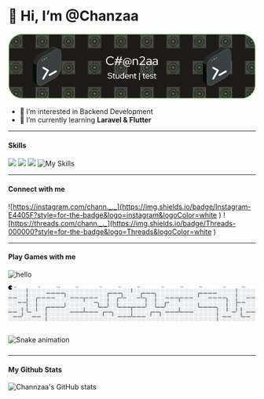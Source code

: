 # 👋 Hi, I’m @Chanzaa 
![banner](img/github-header-image.png)
- 👀 I’m interested in Backend Development
- 🌱 I’m currently learning **Laravel & Flutter**

<hr>

#### Skills


<img src="https://img.shields.io/badge/ChatGPT-74aa9c?style=for-the-badge&logo=openai&logoColor=white
"/> <img src="https://img.shields.io/badge/Flutter-02569B?style=for-the-badge&logo=flutter&logoColor=white
"/> <img src="https://img.shields.io/badge/Laravel-FF2D20?style=for-the-badge&logo=laravel&logoColor=white
"/>
![My Skills](https://skillicons.dev/icons?i=linux,flutter,laravel,)
<hr>

#### Connect with me 

![https://instagram.com/chann._._](https://img.shields.io/badge/Instagram-E4405F?style=for-the-badge&logo=instagram&logoColor=white
) ![https://threads.com/chann._._](https://img.shields.io/badge/Threads-000000?style=for-the-badge&logo=Threads&logoColor=white
)

<hr>

#### Play Games with me

![hello](https://media4.giphy.com/media/v1.Y2lkPTc5MGI3NjExeDJ3eXhjZjF4YWloMWpwNzduYTUxcjV6Z2NodXM4MWI4NWZqZ212byZlcD12MV9pbnRlcm5hbF9naWZfYnlfaWQmY3Q9Zw/3oz8xA9gtnyVDPZJHW/giphy.gif)


<picture>
  <source media="(prefers-color-scheme: dark)" srcset="https://raw.githubusercontent.com/Chanzaa/Chanzaa/output/pacman-contribution-graph-dark.svg">
  <source media="(prefers-color-scheme: light)" srcset="https://raw.githubusercontent.com/Chanzaa/Chanzaa/output/pacman-contribution-graph.svg">
  <img alt="pacman contribution graph" src="https://raw.githubusercontent.com/Chanzaa/Chanzaa/output/pacman-contribution-graph.svg">
</picture>

###

<img src="https://raw.githubusercontent.com/Chanzaa/Chanzaa/output/snake.svg" alt="Snake animation" />

###


<hr>

#### My Github Stats

![Channzaa's GitHub stats](https://github-readme-stats.vercel.app/api?username=Chanzaa&show_icons=true&theme=radical)


